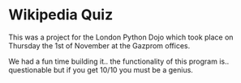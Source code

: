 # Wikipedia Quiz

This was a project for the London Python Dojo which took place on Thursday the 1st of November at the Gazprom offices.


We had a fun time building it.. the functionality of this program is.. questionable but if you get 10/10 you must be a genius.
